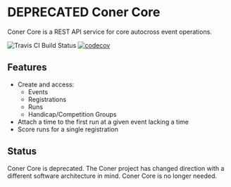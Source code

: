 # **DEPRECATED** Coner Core

Coner Core is a REST API service for core autocross event operations.

![Travis CI Build Status](https://travis-ci.org/caeos/coner-core.svg?branch=master)
[![codecov](https://codecov.io/gh/caeos/coner-core/branch/master/graph/badge.svg)](https://codecov.io/gh/caeos/coner-core)

## Features

- Create and access:
  - Events
  - Registrations
  - Runs
  - Handicap/Competition Groups
- Attach a time to the first run at a given event lacking a time
- Score runs for a single registration

## Status

Coner Core is deprecated. The Coner project has changed direction with a different software architecture in mind. Coner Core is no longer needed.
